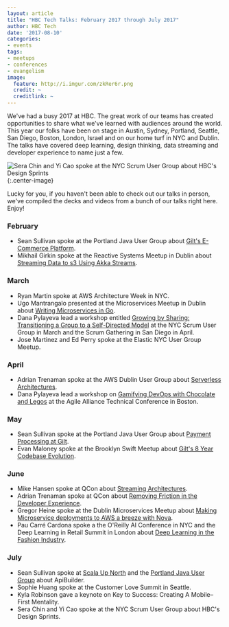 ```yaml
---
layout: article
title: "HBC Tech Talks: February 2017 through July 2017"
author: HBC Tech
date: '2017-08-10'
categories: 
- events
tags:
- meetups
- conferences
- evangelism
image:
  feature: http://i.imgur.com/zkRer6r.png
  credit: ~
  creditlink: ~
---
```


We've had a busy 2017 at HBC. The great work of our teams has created opportunities to share what we've learned with audiences around the world. This year our folks have been on stage in Austin, Sydney, Portland, Seattle, San Diego, Boston, London, Israel and on our home turf in NYC and Dublin. The talks have covered deep learning, design thinking, data streaming and developer experience to name just a few.
<!--more-->

![Sera Chin and Yi Cao spoke at the NYC Scrum User Group about HBC's Design Sprints](http://i.imgur.com/zkRer6r.png){:.center-image}

Lucky for you, if you haven't been able to check out our talks in person, we've compiled the decks and videos from a bunch of our talks right here. Enjoy! 

### February 
* Sean Sullivan spoke at the Portland Java User Group about [Gilt's E-Commerce Platform](https://speakerdeck.com/sullis/e-commerce-under-the-hood). 
* Mikhail Girkin spoke at the Reactive Systems Meetup in Dublin about [Streaming Data to s3 Using Akka Streams](https://www.slideshare.net/MikhailGirkin/streaming-data-to-s3-using-akka-streams).

### March
* Ryan Martin spoke at AWS Architecture Week in NYC. 
* Ugo Mantrangalo presented at the Microservices Meetup in Dublin about [Writing Microservices in Go](https://umatrangolo.github.io/go-microservices-deck/).  
* Dana Pylayeva lead a workshop entitled [Growing by Sharing: Transitioning a Group to a Self-Directed Model](https://www.slideshare.net/danapylayeva/growing-by-sharing-workshop-at-sgcal) at the NYC Scrum User Group in March and the Scrum Gathering in San Diego in April. 
* Jose Martinez and Ed Perry spoke at the Elastic NYC User Group Meetup. 

### April 
* Adrian Trenaman spoke at the AWS Dublin User Group about [Serverless Architectures](https://www.slideshare.net/trenaman/serverless-hbc-digital-real-world-explorations-of-lambda-aws-meetup-april-4th-2017). 
* Dana Pylayeva lead a workshop on [Gamifying DevOps with Chocolate and Legos](https://www.slideshare.net/danapylayeva/aatc-gamifying-devops-with-lego-and-chocolate-game) at the Agile Alliance Technical Conference in Boston. 


### May 
* Sean Sullivan spoke at the Portland Java User Group about [Payment Processing at Gilt](https://speakerdeck.com/sullis/payment-processing-at-gilt-dot-com). 
* Evan Maloney spoke at the Brooklyn Swift Meetup about [Gilt's 8 Year Codebase Evolution](https://vimeo.com/217236459). 

### June 
* Mike Hansen spoke at QCon about [Streaming Architectures](https://www.infoq.com/presentations/hbc-digital-streaming). 
* Adrian Trenaman spoke at QCon about [Removing Friction in the Developer Experience](https://www.infoq.com/news/2017/07/remove-friction-dev-ex). 
* Gregor Heine spoke at the Dublin Microservices Meetup about [Making Microservice deployments to AWS a breeze with Nova](https://www.youtube.com/watch?v=Sx_0HlJPTVQ).
* Pau Carré Cardona spoke a the O'Reilly AI Conference in NYC and the Deep Learning in Retail Summit in London about [Deep Learning in the Fashion Industry](https://cdn.oreillystatic.com/en/assets/1/event/258/Deep%20learning%20in%20the%20fashion%20industry%20Presentation.pdf). 

### July 
* Sean Sullivan spoke at [Scala Up North](https://speakerdeck.com/sullis/api-builder-scala-up-north-2017) and the [Portland Java User Group](https://speakerdeck.com/sullis/apibuilder) about ApiBuilder. 
* Sophie Huang spoke at the Customer Love Summit in Seattle.
* Kyla Robinson gave a keynote on Key to Success: Creating A Mobile–First Mentality.
* Sera Chin and Yi Cao spoke at the NYC Scrum User Group about HBC's Design Sprints. 
